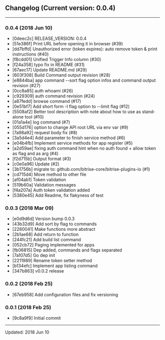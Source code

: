 ## Changelog (Current version: 0.0.4)

-----------------

### 0.0.4 (2018 Jun 10)

* [0deec2c] RELEASE_VERSION: 0.0.4
* [51e386f] Print URL before opening it in browser (#39)
* [dd7bffd] Unauthorized error (token expires): auto remove token & print instructions (#40)
* [f8cdd01] Unified Trigger Info column (#30)
* [f24a358] typo fix in README (#31)
* [67aec17] Update README.md (#29)
* [603f308] Build Command output revision (#28)
* [e8844ba] app command --sort flag option infos and command output revision (#27)
* [0cc8a85] auth whoami (#26)
* [c929309] auth command revision (#24)
* [a87fedd] browse command (#17)
* [0e51bf7] Add short form -l flag option to --limit flag (#12)
* [5508af2] Better tool description with note about how to use as stand-alone tool (#10)
* [01a1a4e] log command (#7)
* [055d176] option to change API root URL via env var (#9)
* [7a98a92] request body fix (#8)
* [3a5d4e4] Add parameter to finish service method (#6)
* [e04b4fb] Implement service methods for app register (#5)
* [a2d59ae] fixing auth command hint when no auth found + allow token as flag and as arg (#4)
* [f2d715b] Output format (#3)
* [c0e0a96] Update (#2)
* [3b1756b] migrate to:  github.com/bitrise-core/bitrise-plugins-io (#1)
* [cd715d4] Move method to other file
* [af04ab1] Token validation
* [519b60a] Validation messages
* [f4a207a] Auth token validation added
* [5380e45] Add Readme, fix flakyness of test

### 0.0.3 (2018 Mar 09)

* [e0d9d6d] Version bump 0.0.3
* [43b32d9] Add sort by flag to commands
* [2280041] Make functions more abstract
* [2b1ae68] Add return to function
* [244fc21] Add build list command
* [052cb72] Paging implemented for apps
* [fb06815] Dep added, commands and flags separated
* [7a107d5] Go dep init
* [2211989] Rename token setter method
* [b134efc] Implement app listing command
* [347b863] v0.0.2 release

### 0.0.2 (2018 Feb 25)

* [67eb958] Add configuration files and fix versioning

### 0.0.1 (2018 Feb 25)

* [9c8a9f9] Initial commit

-----------------

Updated: 2018 Jun 10